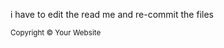 i have to edit the read me and re-commit the files



<footer id="sticky-footer" class="py-4 bg-dark text-white">
  <div class="container text-center">
    <small>Copyright &copy; Your Website</small>
  </div>
</footer>